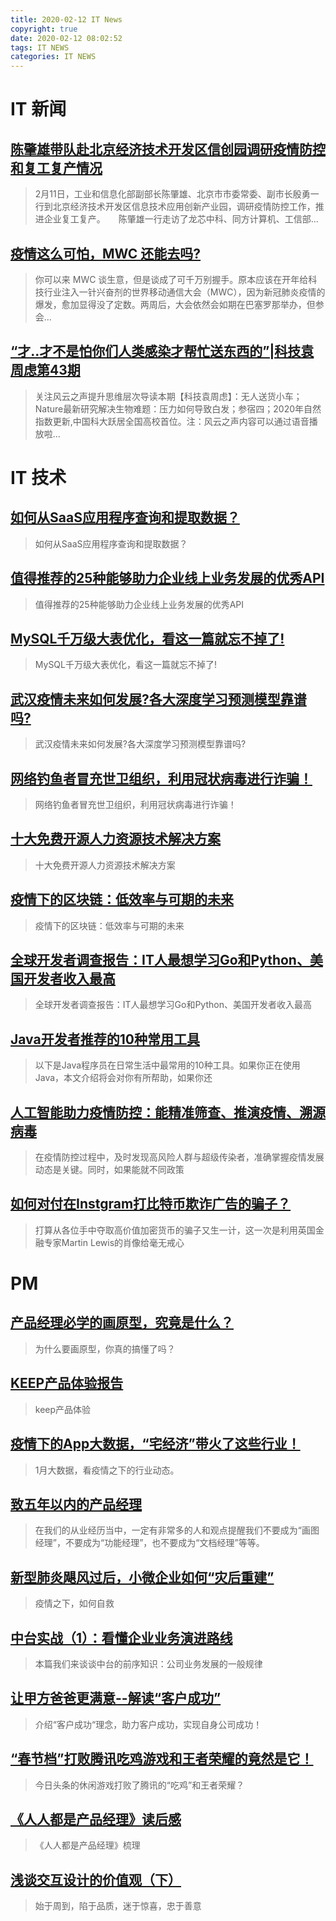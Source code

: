 ```yaml
---
title: 2020-02-12 IT News
copyright: true
date: 2020-02-12 08:02:52
tags: IT NEWS
categories: IT NEWS
---
```

# IT 新闻 
 ## [陈肇雄带队赴北京经济技术开发区信创园调研疫情防控和复工复产情况](http://mp.weixin.qq.com/s?src=11&timestamp=1581463804&ver=2153&signature=1qdInGRBb7Nk*wTxeRqn0as-bXDW5fQU1McQAY6Z760Lx4AH9S*cy9Gx6LIMg9z*xp8z4n8Pf5frjisJkQuJ7CZycJ7xDa1EorEUbJR57dkyj1xRhcseDpKotjPvVkEi&new=1)
 > 2月11日，工业和信息化部副部长陈肇雄、北京市市委常委、副市长殷勇一行到北京经济技术开发区信息技术应用创新产业园，调研疫情防控工作，推进企业复工复产。　　陈肇雄一行走访了龙芯中科、同方计算机、工信部...
 ## [疫情这么可怕，MWC 还能去吗?](http://mp.weixin.qq.com/s?src=11&timestamp=1581463804&ver=2153&signature=0gWARkQTJYH2r7QrMSks5kKEheGF9AK0AvL*UPUeU4082baIY5OHqtvkABWJdFwxl*ahNWw0asgtwguzs3jX01M6l5NuI-oFP2mUimeu-fJhf872DZOS9OtPrnjsJwBO&new=1)
 > 你可以来 MWC 谈生意，但是谈成了可千万别握手。原本应该在开年给科技行业注入一针兴奋剂的世界移动通信大会（MWC），因为新冠肺炎疫情的爆发，愈加显得没了定数。两周后，大会依然会如期在巴塞罗那举办，但参会...
 ## [“才..才不是怕你们人类感染才帮忙送东西的”|科技袁周虑第43期](http://mp.weixin.qq.com/s?src=11&timestamp=1581463804&ver=2153&signature=J471Naoq6dzIAxRDEOUVCMjjkifONIi0e9R7tcinpSBdveIe0mjLtYXlRGrUK-EsmHhB1wIWxqhwi3fhzILOb4O7KKdyfG2U1iWZvKH*YhdQ4ER7v61niOUnw*VM96df&new=1)
 > 关注风云之声提升思维层次导读本期【科技袁周虑】：无人送货小车；Nature最新研究解决生物难题：压力如何导致白发；参宿四；2020年自然指数更新,中国科大跃居全国高校首位。注：风云之声内容可以通过语音播放啦...
# IT 技术 
 ## [如何从SaaS应用程序查询和提取数据？](http://cloud.51cto.com/art/202002/610329.htm)
 > 如何从SaaS应用程序查询和提取数据？
 ## [值得推荐的25种能够助力企业线上业务发展的优秀API](http://news.51cto.com/art/202002/610268.htm)
 > 值得推荐的25种能够助力企业线上业务发展的优秀API
 ## [MySQL千万级大表优化，看这一篇就忘不掉了!](http://database.51cto.com/art/202002/610289.htm)
 > MySQL千万级大表优化，看这一篇就忘不掉了!
 ## [武汉疫情未来如何发展?各大深度学习预测模型靠谱吗?](http://news.51cto.com/art/202002/610275.htm)
 > 武汉疫情未来如何发展?各大深度学习预测模型靠谱吗?
 ## [网络钓鱼者冒充世卫组织，利用冠状病毒进行诈骗！](http://netsecurity.51cto.com/art/202002/610305.htm)
 > 网络钓鱼者冒充世卫组织，利用冠状病毒进行诈骗！
 ## [十大免费开源人力资源技术解决方案](http://os.51cto.com/art/202002/610284.htm)
 > 十大免费开源人力资源技术解决方案
 ## [疫情下的区块链：低效率与可期的未来](http://blockchain.51cto.com/art/202002/610288.htm)
 > 疫情下的区块链：低效率与可期的未来
 ## [全球开发者调查报告：IT人最想学习Go和Python、美国开发者收入最高](http://news.51cto.com/art/202002/610296.htm)
 > 全球开发者调查报告：IT人最想学习Go和Python、美国开发者收入最高
 ## [Java开发者推荐的10种常用工具](http://developer.51cto.com/art/202002/610371.htm)
 > 以下是Java程序员在日常生活中最常用的10种工具。如果你正在使用Java，本文介绍将会对你有所帮助，如果你还
 ## [人工智能助力疫情防控：能精准筛查、推演疫情、溯源病毒](http://ai.51cto.com/art/202002/610370.htm)
 > 在疫情防控过程中，及时发现高风险人群与超级传染者，准确掌握疫情发展动态是关键。同时，如果能就不同政策
 ## [如何对付在Instgram打比特币欺诈广告的骗子？](http://blockchain.51cto.com/art/202002/610369.htm)
 > 打算从各位手中夺取高价值加密货币的骗子又生一计，这一次是利用英国金融专家Martin Lewis的肖像给毫无戒心
# PM 
 ## [产品经理必学的画原型，究竟是什么？](http://www.chanpin100.com/article/110713)
 > 为什么要画原型，你真的搞懂了吗？
 ## [KEEP产品体验报告](http://www.chanpin100.com/article/110712)
 > keep产品体验
 ## [疫情下的App大数据，“宅经济”带火了这些行业！](http://www.chanpin100.com/article/110711)
 > 1月大数据，看疫情之下的行业动态。
 ## [致五年以内的产品经理](http://www.chanpin100.com/article/110710)
 > 在我们的从业经历当中，一定有非常多的人和观点提醒我们不要成为“画图经理”，不要成为“功能经理”，也不要成为“文档经理”等等。
 ## [新型肺炎飓风过后，小微企业如何“灾后重建”](http://www.chanpin100.com/article/110709)
 > 疫情之下，如何自救
 ## [中台实战（1）：看懂企业业务演进路线](http://www.chanpin100.com/article/110708)
 > 本篇我们来谈谈中台的前序知识：公司业务发展的一般规律
 ## [让甲方爸爸更满意--解读“客户成功”](http://www.chanpin100.com/article/110706)
 > 介绍“客户成功“理念，助力客户成功，实现自身公司成功！
 ## [“春节档”打败腾讯吃鸡游戏和王者荣耀的竟然是它！](http://www.chanpin100.com/article/110705)
 > 今日头条的休闲游戏打败了腾讯的“吃鸡”和王者荣耀？
 ## [《人人都是产品经理》读后感](http://www.chanpin100.com/article/110707)
 > 《人人都是产品经理》梳理
 ## [浅谈交互设计的价值观（下）](http://www.chanpin100.com/article/110703)
 > 始于周到，陷于品质，迷于惊喜，忠于善意

    
